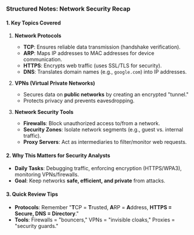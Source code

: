 ### **Structured Notes: Network Security Recap**  

#### **1. Key Topics Covered**  
1. **Network Protocols**  
   - **TCP**: Ensures reliable data transmission (handshake verification).  
   - **ARP**: Maps IP addresses to MAC addresses for device communication.  
   - **HTTPS**: Encrypts web traffic (uses SSL/TLS for security).  
   - **DNS**: Translates domain names (e.g., `google.com`) into IP addresses.  

2. **VPNs (Virtual Private Networks)**  
   - Secures data on **public networks** by creating an encrypted "tunnel."  
   - Protects privacy and prevents eavesdropping.  

3. **Network Security Tools**  
   - **Firewalls**: Block unauthorized access to/from a network.  
   - **Security Zones**: Isolate network segments (e.g., guest vs. internal traffic).  
   - **Proxy Servers**: Act as intermediaries to filter/monitor web requests.  

#### **2. Why This Matters for Security Analysts**  
- **Daily Tasks**: Debugging traffic, enforcing encryption (HTTPS/WPA3), monitoring VPNs/firewalls.  
- **Goal**: Keep networks **safe, efficient, and private** from attacks.  

#### **3. Quick Review Tips**  
- **Protocols**: Remember "**T**CP = **T**rusted, **A**RP = **A**ddress, **HTTPS = Secure, DNS = Directory**."  
- **Tools**: Firewalls = "bouncers," VPNs = "invisible cloaks," Proxies = "security guards."  

